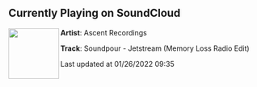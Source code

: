 ## Currently Playing on SoundCloud

[<img align="left" width="100" src="https://i1.sndcdn.com/artworks-GsvFkABsMDtDptmh-mXyNGg-t500x500.jpg">](https://soundcloud.com/ascentrecordings/soundpour-jetstream-memory)

**Artist**: Ascent Recordings 

**Track**: Soundpour - Jetstream (Memory Loss Radio Edit)

Last updated at 01/26/2022 09:35
